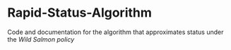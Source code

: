 # Rapid-Status-Algorithm
Code and documentation for the algorithm that approximates status under the *Wild Salmon policy*
